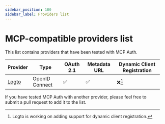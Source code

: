 ```yaml
---
sidebar_position: 100
sidebar_label: Providers list
---
```


# MCP-compatible providers list

This list contains providers that have been tested with MCP Auth.

| Provider                   | Type           | OAuth 2.1 | Metadata URL | Dynamic Client Registration |
| -------------------------- | -------------- | --------- | ------------ | --------------------------- |
| [Logto](https://logto.io/) | OpenID Connect | ✅        | ✅           | ❌[^1]                      |

If you have tested MCP Auth with another provider, please feel free to submit a pull request to add it to the list.

[^1]: Logto is working on adding support for dynamic client registration.
